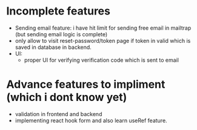 # Incomplete features
- Sending email feature: i have hit limit for sending free email in mailtrap (but sending email logic is complete)
- only allow to visit reset-password/token page if token in valid which is saved in database in backend.
- UI:
    - proper UI for verifying verification code which is sent to email

# Advance features to impliment (which i dont know yet)
- validation in frontend and backend
- implementing react hook form and also learn useRef feature.